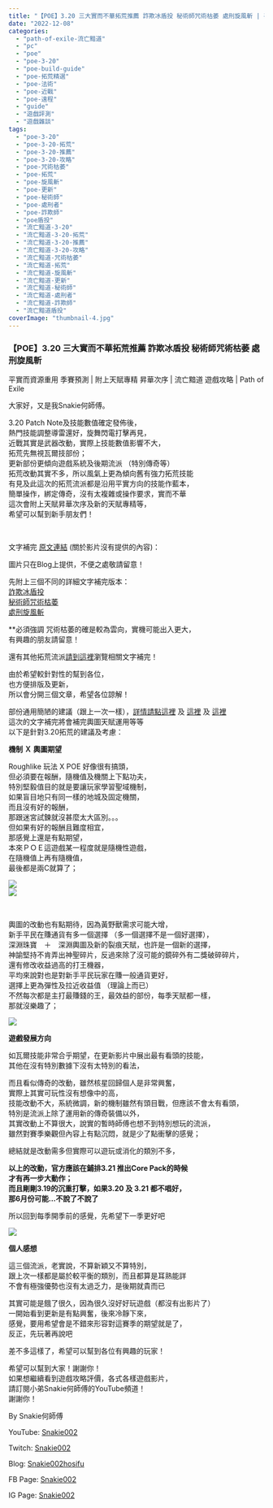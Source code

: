 ```yaml
---
title: "【POE】3.20 三大實而不華拓荒推薦 詐欺冰盾投 秘術師咒術枯萎 處刑旋風斬 | 平實而資源重用 季賽預測 | 附上天賦專精 昇華次序 | 流亡黯道 遊戲攻略 | Path of Exile"
date: "2022-12-08"
categories: 
  - "path-of-exile-流亡黯道"
  - "pc"
  - "poe"
  - "poe-3-20"
  - "poe-build-guide"
  - "poe-拓荒精選"
  - "poe-法術"
  - "poe-近戰"
  - "poe-遠程"
  - "guide"
  - "遊戲評測"
  - "遊戲雜談"
tags: 
  - "poe-3-20"
  - "poe-3-20-拓荒"
  - "poe-3-20-推薦"
  - "poe-3-20-攻略"
  - "poe-咒術枯萎"
  - "poe-拓荒"
  - "poe-旋風斬"
  - "poe-更新"
  - "poe-秘術師"
  - "poe-處刑者"
  - "poe-詐欺師"
  - "poe盾投"
  - "流亡黯道-3-20"
  - "流亡黯道-3-20-拓荒"
  - "流亡黯道-3-20-推薦"
  - "流亡黯道-3-20-攻略"
  - "流亡黯道-咒術枯萎"
  - "流亡黯道-拓荒"
  - "流亡黯道-旋風斬"
  - "流亡黯道-更新"
  - "流亡黯道-秘術師"
  - "流亡黯道-處刑者"
  - "流亡黯道-詐欺師"
  - "流亡黯道盾投"
coverImage: "thumbnail-4.jpg"
---
```


### 【POE】3.20 三大實而不華拓荒推薦 詐欺冰盾投 秘術師咒術枯萎 處刑旋風斬  
平實而資源重用 季賽預測 | 附上天賦專精 昇華次序 | 流亡黯道 遊戲攻略 | Path of Exile

  
大家好，又是我Snakie何師傅。  

  
3.20 Patch Note及技能數值確定發佈後，  
熱門技能調整導雷還好，旋舞閃電打擊再見，  
近戰其實是武器改動，實際上技能數值影響不大，  
拓荒先無視瓦爾技部份；  
更新部份更傾向遊戲系統及後期流派 （特別傳奇等）  
拓荒改動其實不多，所以風氣上更為傾向舊有強力拓荒技能  
有見及此這次的拓荒流派都是沿用平實方向的技能作藍本，  
簡單操作，綁定傳奇，沒有太複雜或操作要求，實而不華  
這次會附上天賦昇華次序及新的天賦專精等，  
希望可以幫到新手朋友們！  

  
   

  
文字補完 [原文連結](https://snakie002hosifu.blog/3-20pre/) (關於影片沒有提供的內容)：  

  
圖片只在Blog上提供，不便之處敬請留意！  

  
先附上三個不同的詳細文字補完版本：  
[詐欺冰盾投](https://snakie002hosifu.blog/3-20pre1/)  
[秘術師咒術枯萎](https://snakie002hosifu.blog/3-20pre2/)  
[處刑旋風斬](https://snakie002hosifu.blog/3-20pre3/)  

  
\*\*必須強調 咒術枯萎的確是較為雲向，實機可能出入更大，  
有興趣的朋友請留意！  

  
還有其他拓荒流派[請到這裡](https://snakie002hosifu.blog/category/poe-%e6%8b%93%e8%8d%92%e7%b2%be%e9%81%b8/)瀏覽相關文字補完！  

  
由於希望較針對性的幫到各位，  
也方便排版及更新，  
所以會分開三個文章，希望各位諒解！  

  
部份通用簡陋的建議（跟上一次一樣），[詳情請點這裡](https://snakie002hosifu.blog/3-19pre/) 及 [這裡](https://snakie002hosifu.blog/3-18pre/) 及 [這裡](https://snakie002hosifu.blog/3-17pre/)  
這次的文字補完將會補完輿圖天賦運用等等  
以下是針對3.20拓荒的建議及考慮：  

  
**機制 Ｘ 輿圖期望**  

  
Roughlike 玩法 X POE 好像很有搞頭，  
但必須要在報酬，隨機值及機關上下點功夫，  
特別堅毅值目的就是要讓玩家學習聖域機制，  
如果盲目地只有同一樣的地城及固定機關，  
而且沒有好的報酬，  
那跟迷宮試鍊就沒甚麼太大區別。。。  
但如果有好的報酬且難度相宜，  
那感覺上還是有點期望，  
本來ＰＯＥ這遊戲某一程度就是隨機性遊戲，  
在隨機值上再有隨機值，  
最後都是兩C就算了；  

  
![](WordPress/Path-of-Exile-The-Forbidden-Sanctum-Content-Reveal.mp4_snapshot_04.55.016-1024x576.jpg)  
![](WordPress/Path-of-Exile-The-Forbidden-Sanctum-Content-Reveal.mp4_snapshot_04.50.016-1024x576.jpg)  

  
   

  
輿圖的改動也有點期待，因為黃野獸需求可能大增，  
新手平民在賺通貨有多一個選擇 （多一個選擇不是一個好選擇），  
深淵珠寶　＋　深淵輿圖及新的裂痕天賦，也許是一個新的選擇，  
神諭堅持不肯弄出神聖碎片，反過來除了沒可能的鏡碎外有二獎破碎碎片，  
還有修改收益過高的打王機器，  
平均來說對也是對新手平民玩家在賺一般通貨更好，  
選擇上更為彈性及拉近收益值 （理論上而已）  
不然每次都是主打最賺錢的王，最效益的部份，每季天賦都一樣，  
那就沒樂趣了；  

  
![](WordPress/Path-of-Exile-The-Forbidden-Sanctum-Content-Reveal.mp4_snapshot_17.40.573-1024x576.jpg)  

  
**遊戲發展方向**  

  
如瓦爾技能非常合乎期望，在更新影片中展出最有看頭的技能，  
其他在沒有特別數據下沒有太特別的看法，  

  
而且看似傳奇的改動，雖然核星回歸個人是非常興奮，  
實際上其實可玩性沒有想像中的高，  
技能改動不大，系統微調，新的機制雖然有頭目戰，但應該不會太有看頭，  
特別是流派上除了運用新的傳奇裝備以外，  
其實改動上不算很大，說實的暫時師傅也想不到特別想玩的流派，  
雖然對賽季樂觀但內容上有點沉悶，就是少了點衝擊的感覺；  

  
總結就是改動需多但實際可以遊玩或消化的類別不多，  

  
**以上的改動，官方應該在鋪排3.21 推出Core Pack的時候  
才有再一步大動作；  
而且剛剛3.19的沉重打擊，如果3.20 及 3.21 都不唱好，  
那6月份可能…不說了不說了**  

  
所以回到每季開季前的感覺，先希望下一季更好吧  

  
![](WordPress/Screenshot-2022-12-08-053756-1024x608.png)  

  
**個人感想**  

  
這三個流派，老實說，不算新穎又不算特別，  
跟上次一樣都是屬於較平衡的類別，而且都算是耳熟能詳  
不會有極強優勢也沒有太過乏力，是後期就貴而已  

  
其實可能是餓了很久，因為很久沒好好玩遊戲（都沒有出影片了）  
一開始看到更新是有點興奮，後來冷靜下來，  
感覺，要用希望會是不錯來形容對這賽季的期望就是了，  
反正，先玩著再說吧  

  
差不多這樣了，希望可以幫到各位有興趣的玩家！  

  
希望可以幫到大家！謝謝你！  
如果想繼續看到遊戲攻略評價，各式各樣遊戲影片，  
請訂閱小弟Snakie何師傅的YouTube頻道！  
謝謝你！  

  
By Snakie何師傅  

  
YouTube: [Snakie002](https://www.youtube.com/channel/UCDOMLG_RBSoqVHK3sIYJeLA)  

  
Twitch: [Snakie002](https://www.twitch.tv/snakie002/)  

  
Blog: [Snakie002hosifu](https://snakie002hosifu.blog/)  

  
FB Page: [Snakie002](https://www.facebook.com/Snakie002/)  

  
IG Page: [Snakie002](https://www.instagram.com/snakie002/)
